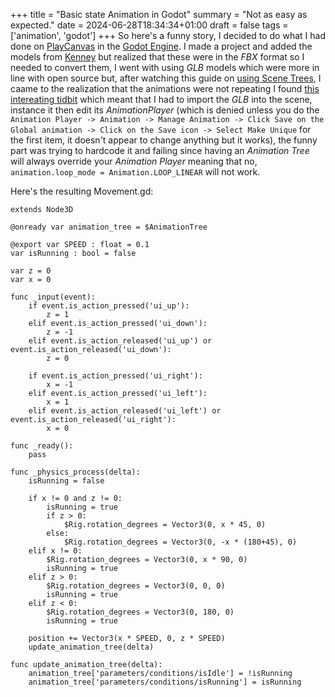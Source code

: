 +++
title = "Basic state Animation in Godot"
summary = "Not as easy as expected."
date = 2024-06-28T18:34:34+01:00
draft = false
tags = ['animation', 'godot']
+++
So here's a funny story, I decided to do what I had done on [PlayCanvas](https://playcanvas.com/project/1225672/overview/untitled-running-game) in the [Godot Engine](https://godotengine.org/). I made a project and added the models from [Kenney](https://kenney.nl/) but realized that these were in the *FBX* format so I needed to convert them, I went with using *GLB* models which were more in line with open source but, after watching this guide on [using Scene Trees](https://www.youtube.com/watch?v=WrMORzl3g1U), I caame to the realization that the animations were not repeating I found [this intereating tidbit](https://www.reddit.com/r/godot/comments/140otuf/not_able_to_loop_animation/) which meant that I had to import the *GLB* into the scene, instance it then edit its *AnimationPlayer* (which is denied unless you do the `Animation Player -> Animation -> Manage Animation -> Click Save on the Global animation -> Click on the Save icon -> Select Make Unique` for the first item, it doesn't appear to change anything but it works), the funny part was trying to hardcode it and failing since having an *Animation Tree* will always override your *Animation Player* meaning that no, `animation.loop_mode = Animation.LOOP_LINEAR` will not work.

Here's the resulting Movement.gd:
```
extends Node3D

@onready var animation_tree = $AnimationTree

@export var SPEED : float = 0.1
var isRunning : bool = false

var z = 0
var x = 0

func _input(event):	
	if event.is_action_pressed('ui_up'):
		z = 1
	elif event.is_action_pressed('ui_down'):
		z = -1
	elif event.is_action_released('ui_up') or event.is_action_released('ui_down'):
		z = 0
		
	if event.is_action_pressed('ui_right'):
		x = -1
	elif event.is_action_pressed('ui_left'):
		x = 1
	elif event.is_action_released('ui_left') or event.is_action_released('ui_right'):
		x = 0

func _ready():
	pass
	
func _physics_process(delta):
	isRunning = false
	
	if x != 0 and z != 0:
		isRunning = true
		if z > 0:
			$Rig.rotation_degrees = Vector3(0, x * 45, 0)
		else:
			$Rig.rotation_degrees = Vector3(0, -x * (180+45), 0)
	elif x != 0:
		$Rig.rotation_degrees = Vector3(0, x * 90, 0)
		isRunning = true
	elif z > 0:
		$Rig.rotation_degrees = Vector3(0, 0, 0)
		isRunning = true
	elif z < 0:
		$Rig.rotation_degrees = Vector3(0, 180, 0)
		isRunning = true

	position += Vector3(x * SPEED, 0, z * SPEED)
	update_animation_tree(delta)

func update_animation_tree(delta):
	animation_tree['parameters/conditions/isIdle'] = !isRunning
	animation_tree['parameters/conditions/isRunning'] = isRunning
```
